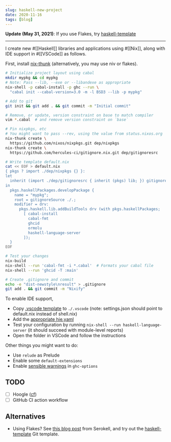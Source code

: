```yaml
---
slug: haskell-new-project
date: 2020-11-16
tags: [blog]
---
```


**Update (May 31, 2021)**: If you use Flakes, try [haskell-template](https://github.com/srid/haskell-template)

---

I create new #[[Haskell]] libraries and applications using #[[Nix]], along with IDE support in #[[VSCode]] as follows.

First, install [nix-thunk](https://github.com/obsidiansystems/nix-thunk) (alternatively, you may use niv or flakes).

```bash
# Initialize project layout using cabal
mkdir mypkg && cd mypkg
# Note: Pass --lib, --exe or --libandexe as appropriate
nix-shell -p cabal-install -p ghc --run \
  "cabal init --cabal-version=3.0 -m -l BSD3 --lib -p mypkg"

# Add to git
git init && git add . && git commit -m "Initial commit"

# Remove, or update, version constraint on base to match compiler
vim *.cabal  # and remove version constraint on `base`

# Pin nixpkgs, etc
# You might want to pass --rev, using the value from status.nixos.org
nix-thunk create \
  https://github.com/nixos/nixpkgs.git dep/nixpkgs
nix-thunk create \
  https://github.com/hercules-ci/gitignore.nix.git dep/gitignoresrc

# Write template default.nix
cat << EOF > default.nix
{ pkgs ? import ./dep/nixpkgs {} }:
let 
  inherit (import ./dep/gitignoresrc { inherit (pkgs) lib; }) gitignoreSource;
in 
  pkgs.haskellPackages.developPackage {
    name = "mypkg";
    root = gitignoreSource ./.;
    modifier = drv:
      pkgs.haskell.lib.addBuildTools drv (with pkgs.haskellPackages;
        [ cabal-install
          cabal-fmt
          ghcid
          ormolu
          haskell-language-server
        ]);
  }
EOF

# Test your changes
nix-build
nix-shell --run 'cabal-fmt -i *.cabal'  # Formats your cabal file
nix-shell --run 'ghcid -T :main'

# Create .gitignore and commit
echo -e "dist-newstyle\nresult" > .gitignore
git add . && git commit -m "Nixify"
```

To enable IDE support,

- Copy [.vscode template](https://github.com/srid/reflex-stone/tree/master/.vscode) to `./.vscode` (note: settings.json should point to default.nix instead of shell.nix)
- Add the [appropriate hie.yaml](https://github.com/haskell/haskell-language-server#configuring-your-project-build)
- Test your configuration by running `nix-shell --run haskell-language-server` (it should succeed with module-level reports)
- Open the folder in VSCode and follow the instructions

Other things you might want to do:

- Use `relude` as Prelude
- Enable some `default-extensions`
- Enable [sensible warnings][warn] in `ghc-options`

[warn]: https://kowainik.github.io/posts/2019-02-06-style-guide#ghc-options

## TODO

- [ ] Hoogle ([cf](https://www.reddit.com/r/haskell/comments/k2htfz/template_github_project_using_nix_with_haddock/))
- [ ] GitHub CI action workflow

## Alternatives

- Using Flakes? See [this blog post](https://serokell.io/blog/practical-nix-flakes) from Serokell, and try out the [haskell-template](https://github.com/srid/haskell-template) Git template.
